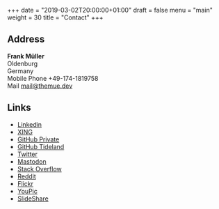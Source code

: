 +++
date = "2019-03-02T20:00:00+01:00"
draft = false
menu = "main"
weight = 30
title = "Contact"
+++

## Address

**Frank Müller** </br>
Oldenburg </br>
Germany </br>
Mobile Phone +49-174-1819758 </br>
Mail [mail@themue.dev](mailto:mail@themue.dev)

## Links

- [Linkedin](https://www.linkedin.com/in/themue/)
- [XING](https://www.xing.com/profile/Frank_Mueller7/)
- [GitHub Private](https://github.com/themue)
- [GitHub Tideland](https://github.com/tideland)
- [Twitter](https://twitter.com/TheMue)
- [Mastodon](https://mastodon.technology/@themue)
- [Stack Overflow](https://stackoverflow.com/users/25814/themue)
- [Reddit](https://www.reddit.com/user/TheMue)
- [Flickr](https://www.flickr.com/photos/themue/)
- [YouPic](https://youpic.com/photographer/themue/)
- [SlideShare](https://www.slideshare.net/TheMue)

